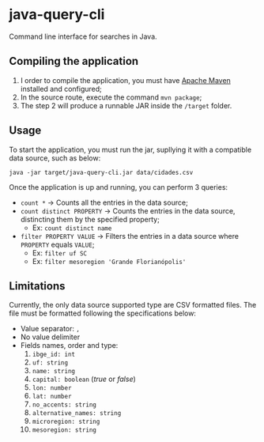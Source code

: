 # java-query-cli

Command line interface for searches in Java.


## Compiling the application

1. I order to compile the application, you must have [Apache Maven](https://maven.apache.org/install.html) installed and configured;
2. In the source route, execute the command `mvn package`;
3. The step 2 will produce a runnable JAR inside the `/target` folder.


## Usage

To start the application, you must run the jar, supllying it with a compatible data source, such as below:
```
java -jar target/java-query-cli.jar data/cidades.csv
```

Once the application is up and running, you can perform 3 queries:
* `count *` → Counts all the entries in the data source;
* `count distinct PROPERTY` → Counts the entries in the data source, distincting them by the specified property;
   * Ex: `count distinct name`
* `filter PROPERTY VALUE` → Filters the entries in a data source where `PROPERTY` equals `VALUE`;
   * Ex: `filter uf SC`
   * Ex: `filter mesoregion 'Grande Florianópolis'`


## Limitations

Currently, the only data source supported type are CSV formatted files. The file must be formatted following the specifications below:
- Value separator: `,`
- No value delimiter
- Fields names, order and type:
  1. `ibge_id: int`
  2. `uf: string`
  3. `name: string`
  4. `capital: boolean` (_true_ or _false_)
  5. `lon: number`
  6. `lat: number`
  7. `no_accents: string`
  8. `alternative_names: string`
  9. `microregion: string`
  10. `mesoregion: string`
